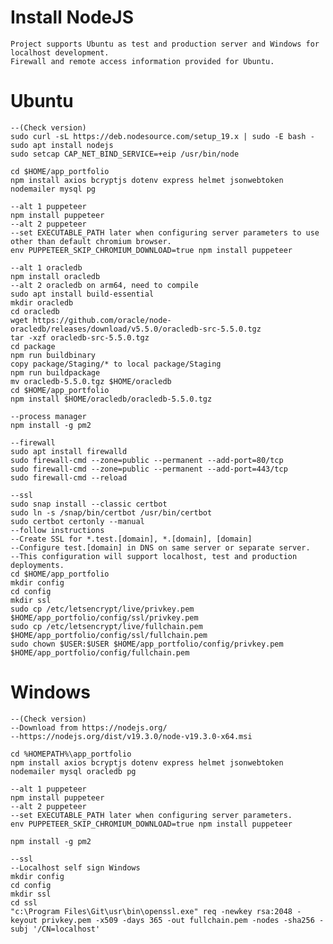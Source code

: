 # Install NodeJS

    Project supports Ubuntu as test and production server and Windows for localhost development.
    Firewall and remote access information provided for Ubuntu.

# Ubuntu
    --(Check version)
    sudo curl -sL https://deb.nodesource.com/setup_19.x | sudo -E bash -
    sudo apt install nodejs
    sudo setcap CAP_NET_BIND_SERVICE=+eip /usr/bin/node

    cd $HOME/app_portfolio
    npm install axios bcryptjs dotenv express helmet jsonwebtoken nodemailer mysql pg
    
    --alt 1 puppeteer
    npm install puppeteer
    --alt 2 puppeteer
    --set EXECUTABLE_PATH later when configuring server parameters to use other than default chromium browser.
    env PUPPETEER_SKIP_CHROMIUM_DOWNLOAD=true npm install puppeteer

    --alt 1 oracledb
    npm install oracledb
    --alt 2 oracledb on arm64, need to compile
    sudo apt install build-essential
    mkdir oracledb
    cd oracledb
    wget https://github.com/oracle/node-oracledb/releases/download/v5.5.0/oracledb-src-5.5.0.tgz
    tar -xzf oracledb-src-5.5.0.tgz
    cd package
    npm run buildbinary
    copy package/Staging/* to local package/Staging
    npm run buildpackage
    mv oracledb-5.5.0.tgz $HOME/oracledb
    cd $HOME/app_portfolio
    npm install $HOME/oracledb/oracledb-5.5.0.tgz

    --process manager
    npm install -g pm2

    --firewall
    sudo apt install firewalld
    sudo firewall-cmd --zone=public --permanent --add-port=80/tcp
    sudo firewall-cmd --zone=public --permanent --add-port=443/tcp
    sudo firewall-cmd --reload

    --ssl
    sudo snap install --classic certbot
    sudo ln -s /snap/bin/certbot /usr/bin/certbot
    sudo certbot certonly --manual
    --follow instructions
    --Create SSL for *.test.[domain], *.[domain], [domain]
    --Configure test.[domain] in DNS on same server or separate server.
    --This configuration will support localhost, test and production deployments.
    cd $HOME/app_portfolio
    mkdir config
    cd config
    mkdir ssl
    sudo cp /etc/letsencrypt/live/privkey.pem $HOME/app_portfolio/config/ssl/privkey.pem
    sudo cp /etc/letsencrypt/live/fullchain.pem $HOME/app_portfolio/config/ssl/fullchain.pem
    sudo chown $USER:$USER $HOME/app_portfolio/config/privkey.pem $HOME/app_portfolio/config/fullchain.pem

# Windows
    --(Check version)
    --Download from https://nodejs.org/
    --https://nodejs.org/dist/v19.3.0/node-v19.3.0-x64.msi

    cd %HOMEPATH%\app_portfolio
    npm install axios bcryptjs dotenv express helmet jsonwebtoken nodemailer mysql oracledb pg
    
    --alt 1 puppeteer
    npm install puppeteer
    --alt 2 puppeteer
    --set EXECUTABLE_PATH later when configuring server parameters.
    env PUPPETEER_SKIP_CHROMIUM_DOWNLOAD=true npm install puppeteer

    npm install -g pm2

    --ssl
    --Localhost self sign Windows
    mkdir config
    cd config
    mkdir ssl
    cd ssl
    "c:\Program Files\Git\usr\bin\openssl.exe" req -newkey rsa:2048 -keyout privkey.pem -x509 -days 365 -out fullchain.pem -nodes -sha256 -subj '/CN=localhost'